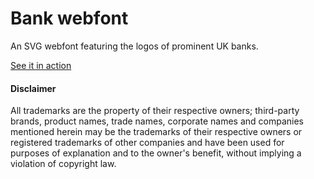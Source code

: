 # Bank webfont

An SVG webfont featuring the logos of prominent UK banks.

<a href="http://gocardless.github.io/bank-webfont/">See it in action</a>

#### Disclaimer

All trademarks are the property of their respective owners; third-party brands, product names, trade names, corporate names and companies mentioned herein may be the trademarks of their respective owners or registered trademarks of other companies and have been used for purposes of explanation and to the owner's benefit, without implying a violation of copyright law.
